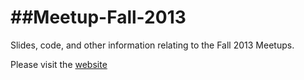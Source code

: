 ##Meetup-Fall-2013
================

Slides, code, and other information relating to the Fall 2013 Meetups.

Please visit the [website](http://researchcomputing.github.io/Meetup-Fall-2013/)
